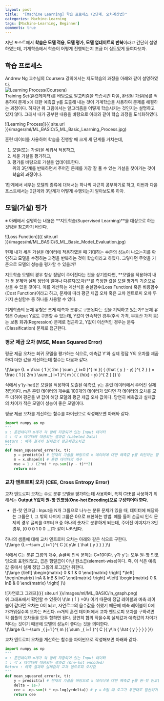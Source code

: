 ```yaml
---
layout: post
title:  "[Machine Learning] 학습 프로세스 (2단계. 오차계산법)"
categories: Machine-Learning
tags: [Machine-Learning, Beginner]
comments: true
---
```


<script type="text/javascript"  src="https://cdn.mathjax.org/mathjax/latest/MathJax.js?config=TeX-AMS-MML_HTMLorMML"></script>

지난 포스트에서 **학습은 모델 적용, 모델 평가, 모델 업데이트의 반복**이라고 간단히 설명하였는데, 기계학습에서 학습이 어떻게 진행되는지 조금 더 심도있게 들여다보자.  


## 학습 프로세스
Andrew Ng 교수님의 Coursera 강의에서는 지도학습의 과정을 아래와 같이 설명하였다.  
![Learning Process(Coursera)](https://d3c33hcgiwev3.cloudfront.net/imageAssetProxy.v1/H6qTdZmYEeaagxL7xdFKxA_2f0f671110e8f7446bb2b5b2f75a8874_Screenshot-2016-10-23-20.14.58.png?expiry=1512432000000&hmac=Zl9OsYAqqtv8YIxuurv1Hn5OPEEoeM6daRn4oqk9A8o)  
Training Set(훈련데이터)를 바탕으로 알고리즘을 학습시킨 다음, 완성된 가설(h)를 적용하여 문제 x에 대한 예측값 y를 도출해 내는 것이 기계학습을 사용하여 문제를 해결하는 과정이다. 하지만 위 그림에서는 알고리즘을 어떻게 학습시키는 것인지는 설명하고 있지 않다. 그래서 내가 공부한 내용을 바탕으로 아래와 같이 학습 과정을 도식화하였다.  

![Learning Process]({{ site.url }}/images/ml/ML_BASIC/5_ML_Basic_Learning_Process.jpg)  

훈련 데이터를 사용하여 학습을 진행할 때 크게 세 단계를 거치는데,  
1. 모델(또는 가설)을 세워서 적용하고,
2. 세운 가설을 평가하고,
3. 평가를 바탕으로 가설을 업데이트한다.  
위의 3단계를 반복하면서 주어진 문제를 가장 잘 풀 수 있는 가설을 찾아가는 것이 학습의 과정이다.  

1단계에서 세우는 모델의 종류에 대해서는 하나씩 차근히 공부하기로 하고, 이번과 다음 포스트에서는 2단계와 3단계가 어떻게 수행되는지 알아보도록 하자.   


## 모델(가설) 평가
※ 아래에서 설명하는 내용은 **지도학습(Supervised Learning)**을 대상으로 하는 것임을 참고하기 바란다.   

![Loss Function]({{ site.url }}/images/ml/ML_BASIC/6_ML_Basic_Model_Evaluation.jpg)  

현재 내가 세운 가설을 데이터에 적용하였을 때 기대하는 수준의 성능이 나오는지를 확인하고 모델을 수정하는 과정을 반복하는 것이 학습이라고 하였다. 그렇다면 무엇을 기준으로 모델의 성능을 평가할 수 있을까?  

지도학습 모델의 경우 항상 정답이 주어진다는 것을 상기한다면, **모델을 적용하여 내가 푼 문제와 실제 정답이 얼마나 다른지(오차)**를 측정한 값을 모델 평가의 기준으로 삼을 수 있을 것이다. 이를 계산하는 계산식을 손실함수(Loss Function) 혹은 비용함수(Cost Function)이라고 하고, 문제에 따라 평균 제곱 오차 혹은 교차 엔트로피 오차 두 가지 손실함수 중 하나를 사용할 수 있다.  

기계학습의 문제 유형은 크게 예측과 분류로 구분된다는 것을 기억하고 있는가? 문제 유형은 Output Y로도 구분할 수 있는데, Y값이 연속적인 경우(주식 가격, 부동산 가격 등)는 보통 회귀(Regression) 문제로 접근하고, Y값이 이산적인 경우는 분류(Classification) 문제로 접근한다.  


### 평균 제곱 오차 (MSE, Mean Squared Error)  
평균 제곱 오차는 회귀 모델을 평가하는 식으로, 예측값 Y'와 실제 정답 Y의 오차를 제곱하여 더한 값을 계산하는데 함수는 다음과 같다.  

\\(\large {L = \frac { 1 }{ 2m } \sum _{ i=0 }^{ m }{ { (\hat { y } - y) }^{ 2 } } = \frac { 1 }{ 2m } \sum _{ i=1 }^{ m }{ { (h(x) - y) }^{ 2 } }} \\)   

식에서 y'(y-hat)은 모델을 적용하여 도출된 예측값, y는 훈련 데이터에서 주어진 실제 정답이다. m은 훈련 데이터의 개수로 100개의 데이터가 있다면 각 데이터의 오차를 모두 더하여 평균을 낸 값이 해당 모델의 평균 제곱 오차 값이다. 당연히 예측값과 실제값의 차이가 적은 모델이 성능이 좋은 모델이다.  

평균 제곱 오차를 계산하는 함수를 파이썬으로 작성해보면 아래와 같다.  
~~~python
import numpy as np
"""
x : 훈련데이터 m개가 각 행에 저장되어 있는 Input 데이터
t : 각 x 데이터에 대응되는 결과값 (Labeled Data)
Return : 예측 결과와 실제값의 평균제곱오차값
"""
def mean_squeared_error(x, t):
    y = predict(x) # 현재의 가설을 바탕으로 x 데이터에 대한 예측값 y를 리턴하는 함수
    m = x.shape[0] # 훈련 데이터의 개수
    mse = 1 / (2*m) * np.sum((y - t)**2)
    return mse
~~~  


### 교차 엔트로피 오차 (CEE, Cross Entropy Error)  
교차 엔트로피 오차는 주로 분류 모델을 평가하는데 사용하며, 특히 CEE를 사용하기 위해서는 **Output Y값이 원-핫 인코딩(One-hot Encoding)으로 구성되어야 한다.**  
* 원-핫 인코딩 : Input을 N개 그룹으로 나누는 분류 문제가 있을 때, 데이터에 해당하는 그룹은 1, 그 밖의 나머지 그룹은 0으로 표현하는 방법. 예를 들어 손글씨 인식 문제의 경우 글씨를 0부터 9 중 하나의 숫자로 분류하게 되는데, 주어진 이미지가 3인 경우, [0 0 0 1 0 0 ...]과 같이 나타낸다.  

하나의 샘플에 대해 교차 엔트로피 오차는 아래와 같은 식으로 구한다.  
\\(\large {L=-\sum _{ i=1 }^{ C }{ y\ln { \hat { y }  }  } }\\)  

식에서 C는 분류 그룹의 개수, 손글씨 인식 문제는 C=10이다. y과 y'는 모두 원-핫 인코딩으로 표현되었고, 곱은 행렬곱이 아닌 원소곱(element-wise)이다. 즉, 이 식은 예측값 중에서 실제 정답 그룹의 로그값만 취한다.  
\\(\large {\left[ \begin{matrix} 0 & 1 & 0 \end{matrix} \right] *\left[ \begin{matrix} lnA & lnB & lnC \end{matrix} \right] =\left[ \begin{matrix} 0 & lnB & 0 \end{matrix} \right] }\\)  

![자연로그 그래프]({{ site.url }}/images/ml/ML_BASIC/ln_graph.png)  
위 그래프에서 확인할 수 있듯이 \\(\ln { 1 } =0\\) 이기 때문에 정답 레이블과 예측 레이블이 같다면 오차는 0이 되고, 자연로그의 음수값을 취했기 때문에 예측 레이블이 0에 가까워질수록 오차는 커진다. m개의 훈련 데이터에서 교차 엔트로피 오차를 구하려면 각 샘플의 오차들을 모두 합하면 된다. 당연히 합의 작을수록 실제값과 예측값의 차이가 적다는 것이기 때문에 모델의 성능이 좋다는 것을 의미한다.  
\\(\large {L=-\sum _{ j=1 }^{ m }{ \sum _{ i=1 }^{ C }{ y\ln { \hat { y }  }  }  } }\\)  

교차 엔트로피 오차를 계산하는 함수를 파이썬으로 작성해보면 아래와 같다.  
~~~python
import numpy as np
"""
x : 훈련데이터 m개가 각 행에 저장되어 있는 Input 데이터
t : 각 x 데이터에 대응되는 결과값 (One-hot encoded)
Return : 예측 결과와 실제값의 교차 엔트로피 오차값
"""
def mean_squeared_error(x, t):
    y = predict(x) # 현재의 가설을 바탕으로 x 데이터에 대한 예측값 y를 원-핫 인코딩으로 리턴하는 함수
    delta = 1e-7
    cee = -np.sum(t * np.log(y+delta)) # y = 0일 때 로그가 무한대로 발산하기 때문에 delta 값을 더해서 방지
    return cee 
~~~  
